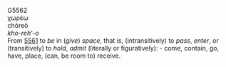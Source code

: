 <body>
  <p>G5562<br>  χωρέω  <br> chōreō  <br><i>kho-reh‘-o </i><br>From <a href="g5561.htm">5561</a>  to <i>be</i> in (<i>give</i>) <i>space</i>, that is, (intransitively) to <i>pass</i>, <i>enter</i>, or (transitively) to <i>hold</i>, <i>admit</i> (literally or figuratively): - come, contain, go, have, place, (can, be room to) receive.<br></p>
 </body>